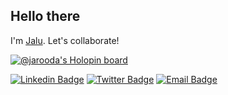 ## Hello there

I'm [Jalu](https://jaluwibowo.id/). Let's collaborate!

[![@jarooda's Holopin board](https://holopin.io/api/user/board?user=jarooda)](https://holopin.io/@jarooda)

[![Linkedin Badge](https://img.shields.io/badge/-jaluwibowoaji-blue?style=flat-square&logo=Linkedin&logoColor=white&link=https://www.linkedin.com/in/jalu-wibowo-aji-25a09b180/)](https://www.linkedin.com/in/jaluwibowoaji/)
[![Twitter Badge](https://img.shields.io/badge/-jaluwibowoaji-blue?style=flat-square&logo=Twitter&logoColor=white&link=https://twitter.com/jaluwibowoaji)](https://twitter.com/jaluwibowoaji)
[![Email Badge](https://img.shields.io/badge/-jaluwibowoaji@gmail.com-red?style=flat-square&logo=Gmail&logoColor=white&link=https://www.jaluwibowo.id/#contactme)](https://www.jaluwibowo.id/#contactme)
